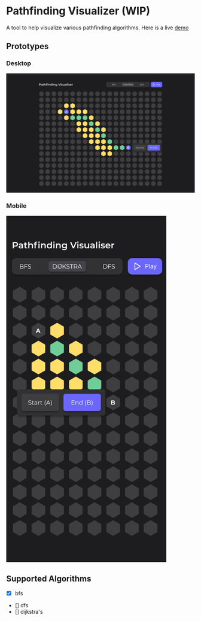 # Pathfinding Visualizer (WIP)

A tool to help visualize various pathfinding algorithms. Here is a live [demo](https://main.d7rzd7bz5i16c.amplifyapp.com/)

## Prototypes

### Desktop

![Desktop prototype](/desktop-prototype.jpg)

### Mobile

![Mobile prototype](/mobile-prototype.jpg)

## Supported Algorithms

- [x] bfs
- [] dfs
- [] dijkstra's
